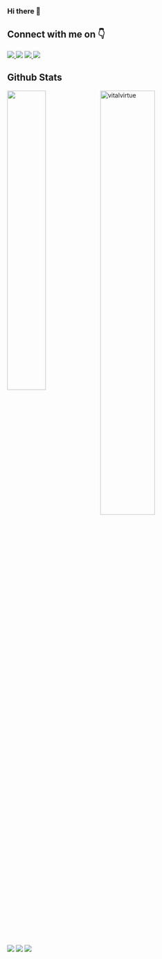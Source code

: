 ### Hi there 👋

<!--
**vitalvirtue/VitalVirtue** is a ✨ _special_ ✨ repository because its `README.md` (this file) appears on your GitHub profile.

Here are some ideas to get you started:

- 🔭 I’m currently working on ...
- 🌱 I’m currently learning ...
- 👯 I’m looking to collaborate on ...
- 🤔 I’m looking for help with ...
- 💬 Ask me about ...
- 📫 How to reach me: ...
- 😄 Pronouns: ...
- ⚡ Fun fact: ...
-->

<h2> Connect with me on 👇</h2>
<a href="https://www.linkedin.com/in/hayati-erdem-ozkumus" target="_blank">
<img src="https://img.shields.io/badge/LinkedIn--blue" />
</a>
<a href="https://www.hackerrank.com/vitalvirtue" target="_blank">
<img src="https://img.shields.io/badge/HackerRank--darkgreen" ;></img></a>
</a> 
<a href="https://leetcode.com/vitalvirtue" target="_blank">
<img src="https://img.shields.io/badge/LeetCode--brown" />
</a>
<a href="https://github.com/vitalvirtue" target="_blank">
<img src="https://img.shields.io/github/followers/vitalvirtue?label=follow&style=social" />
</a>

<h2> Github Stats </h2> 
<a href="https://github.com/vitalvirtue/github-readme-stats"><img align="left" width="42%" src="https://github-readme-stats.vercel.app/api/top-langs/?username=vitalvirtue&layout=compact&theme=tokyonight" /></a>
<img width="50%" src="https://github-readme-streak-stats.herokuapp.com/?user=vitalvirtue&theme=tokyonight" alt="vitalvirtue" />
<br/>

![](https://komarev.com/ghpvc/?username=vitalvirtue&color=brightgreen)
![](https://visitor-badge.glitch.me/badge?page_id=vitalvirtue.vitalvirtue)
<img src="https://img.shields.io/github/forks/vitalvirtue/vitalvirtue?style=social"></img>
